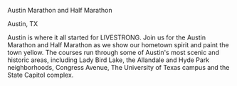 
Austin Marathon and Half Marathon

Austin, TX

Austin is where it all started for LIVESTRONG. Join us for the Austin Marathon and Half Marathon as we show our hometown spirit and paint the town yellow. The courses run through some of Austin's most scenic and historic areas, including Lady Bird Lake, the Allandale and Hyde Park neighborhoods, Congress Avenue, The University of Texas campus and the State Capitol complex.
